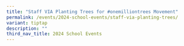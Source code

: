 ```yaml
---
title: "Staff VIA Planting Trees for #onemilliontrees Movement"
permalink: /events/2024-school-events/staff-via-planting-trees/
variant: tiptap
description: ""
third_nav_title: 2024 School Events
---
```


